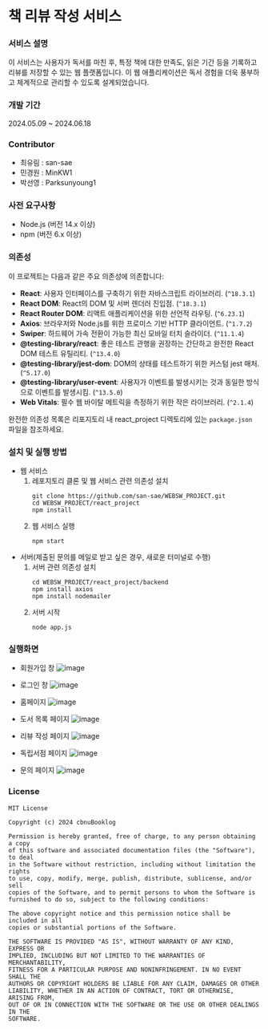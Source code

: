 # 책 리뷰 작성 서비스

### 서비스 설명
이 서비스는 사용자가 독서를 마친 후, 특정 책에 대한 만족도, 읽은 기간 등을 기록하고 리뷰를 저장할 수 있는 웹 플랫폼입니다. 이 웹 애플리케이션은 독서 경험을 더욱 풍부하고 체계적으로 관리할 수 있도록 설계되었습니다.

### 개발 기간
2024.05.09 ~ 2024.06.18

### Contributor
- 최유림 : san-sae
- 민경원 : MinKW1
- 박선영 : Parksunyoung1

### 사전 요구사항
- Node.js (버전 14.x 이상)
- npm (버전 6.x 이상)

### 의존성
이 프로젝트는 다음과 같은 주요 의존성에 의존합니다:

- **React**: 사용자 인터페이스를 구축하기 위한 자바스크립트 라이브러리. (`^18.3.1`)
- **React DOM**: React의 DOM 및 서버 렌더러 진입점. (`^18.3.1`)
- **React Router DOM**: 리액트 애플리케이션을 위한 선언적 라우팅. (`^6.23.1`)
- **Axios**: 브라우저와 Node.js를 위한 프로미스 기반 HTTP 클라이언트. (`^1.7.2`)
- **Swiper**: 하드웨어 가속 전환이 가능한 최신 모바일 터치 슬라이더. (`^11.1.4`)
- **@testing-library/react**: 좋은 테스트 관행을 권장하는 간단하고 완전한 React DOM 테스트 유틸리티. (`^13.4.0`)
- **@testing-library/jest-dom**: DOM의 상태를 테스트하기 위한 커스텀 jest 매처. (`^5.17.0`)
- **@testing-library/user-event**: 사용자가 이벤트를 발생시키는 것과 동일한 방식으로 이벤트를 발생시킴. (`^13.5.0`)
- **Web Vitals**: 필수 웹 바이탈 메트릭을 측정하기 위한 작은 라이브러리. (`^2.1.4`)

완전한 의존성 목록은 리포지토리 내 react_project 디렉토리에 있는 `package.json` 파일을 참조하세요.


### 설치 및 실행 방법
- 웹 서비스
    1. 레포지토리 클론 및 웹 서비스 관련 의존성 설치 
        ```
        git clone https://github.com/san-sae/WEBSW_PROJECT.git
        cd WEBSW_PROJECT/react_project
        npm install
        ```
    1. 웹 서비스 실행
        ```
        npm start
        ```
- 서버(제출된 문의를 메일로 받고 싶은 경우, 새로운 터미널로 수행)
    1. 서버 관련 의존성 설치
        ```
        cd WEBSW_PROJECT/react_project/backend
        npm install axios
        npm install nodemailer
        ```
    1. 서버 시작
       ```
       node app.js
       ```

### 실행화면
- 회원가입 창
  ![image](https://github.com/san-sae/WEBSW_PROJECT/assets/97453758/c2d2be6d-5d08-417b-9c67-dba8a5da611e)

- 로그인 창
  ![image](https://github.com/san-sae/WEBSW_PROJECT/assets/97453758/e245a0cb-e00f-43d8-bb09-69e7805f20cf)
- 홈페이지
  ![image](https://github.com/san-sae/WEBSW_PROJECT/assets/97453758/a5354300-bae9-497d-b851-d5cc395fde27)
- 도서 목록 페이지
  ![image](https://github.com/san-sae/WEBSW_PROJECT/assets/97453758/044be3af-6f64-4090-be24-93ebd27b9f6c)
- 리뷰 작성 페이지
  ![image](https://github.com/san-sae/WEBSW_PROJECT/assets/97453758/d03504e6-06da-4b81-9a2c-215f5a831dea)
- 독립서점 페이지
  ![image](https://github.com/san-sae/WEBSW_PROJECT/assets/97453758/d3eb3628-c552-4d0c-a539-631cd2150c68)
- 문의 페이지
  ![image](https://github.com/san-sae/WEBSW_PROJECT/assets/97453758/d88cc462-7e13-42bd-8c1b-27d89b4dd65a)




### License
```
MIT License

Copyright (c) 2024 cbnuBooklog

Permission is hereby granted, free of charge, to any person obtaining a copy
of this software and associated documentation files (the "Software"), to deal
in the Software without restriction, including without limitation the rights
to use, copy, modify, merge, publish, distribute, sublicense, and/or sell
copies of the Software, and to permit persons to whom the Software is
furnished to do so, subject to the following conditions:

The above copyright notice and this permission notice shall be included in all
copies or substantial portions of the Software.

THE SOFTWARE IS PROVIDED "AS IS", WITHOUT WARRANTY OF ANY KIND, EXPRESS OR
IMPLIED, INCLUDING BUT NOT LIMITED TO THE WARRANTIES OF MERCHANTABILITY,
FITNESS FOR A PARTICULAR PURPOSE AND NONINFRINGEMENT. IN NO EVENT SHALL THE
AUTHORS OR COPYRIGHT HOLDERS BE LIABLE FOR ANY CLAIM, DAMAGES OR OTHER
LIABILITY, WHETHER IN AN ACTION OF CONTRACT, TORT OR OTHERWISE, ARISING FROM,
OUT OF OR IN CONNECTION WITH THE SOFTWARE OR THE USE OR OTHER DEALINGS IN THE
SOFTWARE.
```


